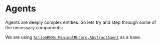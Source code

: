 # Agents

Agents are deeply complex entities. So lets try and step through some of the necessary components:


We are using [`ActionRNNs.MinimalRLCore.AbstractAgent`](@ref) as a base.

